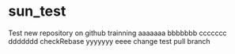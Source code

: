 # sun_test
Test new repository on github trainning
aaaaaaa
bbbbbbb
ccccccc
ddddddd
checkRebase
yyyyyyy
eeee
change test pull branch
